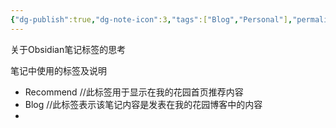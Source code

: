 ```yaml
---
{"dg-publish":true,"dg-note-icon":3,"tags":["Blog","Personal"],"permalink":"/🌑Journal_手札/严选/Obsidian/Obsidian笔记标签/","dgPassFrontmatter":true,"noteIcon":3,"created":"2024-09-17T12:16:46.797+08:00","updated":"2024-09-17T16:57:17.728+08:00"}
---
```


关于Obsidian笔记标签的思考

笔记中使用的标签及说明

- Recommend //此标签用于显示在我的花园首页推荐内容
- Blog //此标签表示该笔记内容是发表在我的花园博客中的内容
- 
